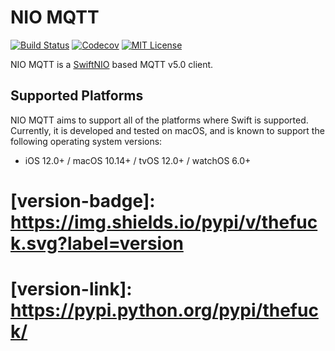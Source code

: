 # NIO MQTT
[![Build Status][build-badge]][build-link] [![Codecov][codecov-badge]][codecov-link] [![MIT License][license-badge]](LICENSE)

NIO MQTT is a [SwiftNIO](https://github.com/apple/swift-nio) based MQTT v5.0 client.


## Supported Platforms

NIO MQTT aims to support all of the platforms where Swift is supported. Currently, it is developed and tested on macOS, and is known to support the following operating system versions:

*  iOS 12.0+ / macOS 10.14+ / tvOS 12.0+ / watchOS 6.0+

[build-badge]:    https://github.com/HealthTap/swift-nio-mqtt/workflows/Build/badge.svg?branch=master
[build-link]:     https://github.com/HealthTap/swift-nio-mqtt/actions?query=branch%3Amaster
[codecov-badge]:  https://app.codacy.com/project/badge/Coverage/d48cf8c2011f41ac9a996828f9562e78
[codecov-link]:   https://www.codacy.com/gh/HealthTap/swift-nio-mqtt?utm_source=github.com&utm_medium=referral&utm_content=HealthTap/swift-nio-mqtt&utm_campaign=Badge_Coverage
[license-badge]:  https://img.shields.io/badge/license-Apache_2.0-007EC7.svg
# [version-badge]:  https://img.shields.io/pypi/v/thefuck.svg?label=version
# [version-link]:   https://pypi.python.org/pypi/thefuck/
